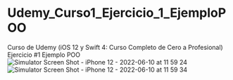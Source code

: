 # Udemy_Curso1_Ejercicio_1_EjemploPOO
Curso de Udemy (iOS 12 y Swift 4: Curso Completo de Cero a Profesional) Ejercicio #1 Ejemplo POO
![Simulator Screen Shot - iPhone 12 - 2022-06-10 at 11 59 24](https://user-images.githubusercontent.com/62978829/173115523-c9c8bd70-4281-4465-b416-4b4aa78e7130.png)
![Simulator Screen Shot - iPhone 12 - 2022-06-10 at 11 59 34](https://user-images.githubusercontent.com/62978829/173115545-fb6037e0-3ad0-4b09-8f7e-26964bb26feb.png)
